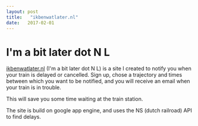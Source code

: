 ```yaml
---
layout: post
title:   "ikbenwatlater.nl"
date:   2017-02-01
---
```


# I'm a bit later dot N L

[ikbenwatlater.nl](https://github.com/Bergvca/pyspark_dist_explore) (I'm a bit later dot N L) is a site
I created to notify you when your train is delayed or cancelled. Sign up, chose a trajectory and
times between which you want to be notified, and you will receive an email when your train is in trouble.

This will save you some time waiting at the train station. 

The site is build on google app engine, and uses the NS (dutch railroad) API to find delays. 